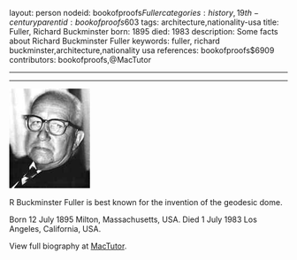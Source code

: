 layout: person
nodeid: bookofproofs$Fuller
categories: history,19th-century
parentid: bookofproofs$603
tags: architecture,nationality-usa
title: Fuller, Richard Buckminster
born: 1895
died: 1983
description: Some facts about Richard Buckminster Fuller
keywords: fuller, richard buckminster,architecture,nationality usa
references: bookofproofs$6909
contributors: bookofproofs,@MacTutor

---


---

![Fuller.jpg](https://github.com/bookofproofs/bookofproofs.github.io/blob/main/_sources/_assets/images/portraits/Fuller.jpg?raw=true)

R Buckminster Fuller is best known for the invention of the geodesic dome.

Born 12 July 1895 Milton, Massachusetts, USA. Died 1 July 1983 Los Angeles, California, USA.


View full biography at [MacTutor](https://mathshistory.st-andrews.ac.uk/Biographies/Fuller/).